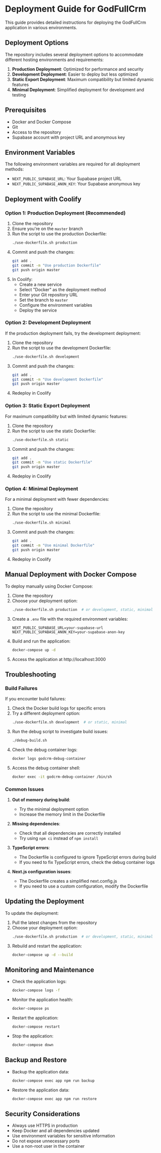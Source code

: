 # Deployment Guide for GodFullCrm

This guide provides detailed instructions for deploying the GodFullCrm application in various environments.

## Deployment Options

The repository includes several deployment options to accommodate different hosting environments and requirements:

1. **Production Deployment**: Optimized for performance and security
2. **Development Deployment**: Easier to deploy but less optimized
3. **Static Export Deployment**: Maximum compatibility but limited dynamic features
4. **Minimal Deployment**: Simplified deployment for development and testing

## Prerequisites

- Docker and Docker Compose
- Git
- Access to the repository
- Supabase account with project URL and anonymous key

## Environment Variables

The following environment variables are required for all deployment methods:

- `NEXT_PUBLIC_SUPABASE_URL`: Your Supabase project URL
- `NEXT_PUBLIC_SUPABASE_ANON_KEY`: Your Supabase anonymous key

## Deployment with Coolify

### Option 1: Production Deployment (Recommended)

1. Clone the repository
2. Ensure you're on the `master` branch
3. Run the script to use the production Dockerfile:
   ```bash
   ./use-dockerfile.sh production
   ```
4. Commit and push the changes:
   ```bash
   git add .
   git commit -m "Use production Dockerfile"
   git push origin master
   ```
5. In Coolify:
   - Create a new service
   - Select "Docker" as the deployment method
   - Enter your Git repository URL
   - Set the branch to `master`
   - Configure the environment variables
   - Deploy the service

### Option 2: Development Deployment

If the production deployment fails, try the development deployment:

1. Clone the repository
2. Run the script to use the development Dockerfile:
   ```bash
   ./use-dockerfile.sh development
   ```
3. Commit and push the changes:
   ```bash
   git add .
   git commit -m "Use development Dockerfile"
   git push origin master
   ```
4. Redeploy in Coolify

### Option 3: Static Export Deployment

For maximum compatibility but with limited dynamic features:

1. Clone the repository
2. Run the script to use the static Dockerfile:
   ```bash
   ./use-dockerfile.sh static
   ```
3. Commit and push the changes:
   ```bash
   git add .
   git commit -m "Use static Dockerfile"
   git push origin master
   ```
4. Redeploy in Coolify

### Option 4: Minimal Deployment

For a minimal deployment with fewer dependencies:

1. Clone the repository
2. Run the script to use the minimal Dockerfile:
   ```bash
   ./use-dockerfile.sh minimal
   ```
3. Commit and push the changes:
   ```bash
   git add .
   git commit -m "Use minimal Dockerfile"
   git push origin master
   ```
4. Redeploy in Coolify

## Manual Deployment with Docker Compose

To deploy manually using Docker Compose:

1. Clone the repository
2. Choose your deployment option:
   ```bash
   ./use-dockerfile.sh production  # or development, static, minimal
   ```
3. Create a `.env` file with the required environment variables:
   ```
   NEXT_PUBLIC_SUPABASE_URL=your-supabase-url
   NEXT_PUBLIC_SUPABASE_ANON_KEY=your-supabase-anon-key
   ```
4. Build and run the application:
   ```bash
   docker-compose up -d
   ```
5. Access the application at http://localhost:3000

## Troubleshooting

### Build Failures

If you encounter build failures:

1. Check the Docker build logs for specific errors
2. Try a different deployment option:
   ```bash
   ./use-dockerfile.sh development  # or static, minimal
   ```
3. Run the debug script to investigate build issues:
   ```bash
   ./debug-build.sh
   ```
4. Check the debug container logs:
   ```bash
   docker logs godcrm-debug-container
   ```
5. Access the debug container shell:
   ```bash
   docker exec -it godcrm-debug-container /bin/sh
   ```

### Common Issues

1. **Out of memory during build**:
   - Try the minimal deployment option
   - Increase the memory limit in the Dockerfile

2. **Missing dependencies**:
   - Check that all dependencies are correctly installed
   - Try using `npm ci` instead of `npm install`

3. **TypeScript errors**:
   - The Dockerfile is configured to ignore TypeScript errors during build
   - If you need to fix TypeScript errors, check the debug container logs

4. **Next.js configuration issues**:
   - The Dockerfile creates a simplified next.config.js
   - If you need to use a custom configuration, modify the Dockerfile

## Updating the Deployment

To update the deployment:

1. Pull the latest changes from the repository
2. Choose your deployment option:
   ```bash
   ./use-dockerfile.sh production  # or development, static, minimal
   ```
3. Rebuild and restart the application:
   ```bash
   docker-compose up -d --build
   ```

## Monitoring and Maintenance

- Check the application logs:
  ```bash
  docker-compose logs -f
  ```
- Monitor the application health:
  ```bash
  docker-compose ps
  ```
- Restart the application:
  ```bash
  docker-compose restart
  ```
- Stop the application:
  ```bash
  docker-compose down
  ```

## Backup and Restore

- Backup the application data:
  ```bash
  docker-compose exec app npm run backup
  ```
- Restore the application data:
  ```bash
  docker-compose exec app npm run restore
  ```

## Security Considerations

- Always use HTTPS in production
- Keep Docker and all dependencies updated
- Use environment variables for sensitive information
- Do not expose unnecessary ports
- Use a non-root user in the container